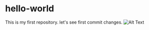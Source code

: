 # hello-world
This is my first repository.
let's see first commit changes.
![Alt Text](https://media.giphy.com/media/vFKqnCdLPNOKc/giphy.gif)
